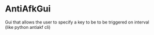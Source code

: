 # AntiAfkGui
Gui that allows the user to specify a key to be to be triggered on interval (like python antiakf cli)
